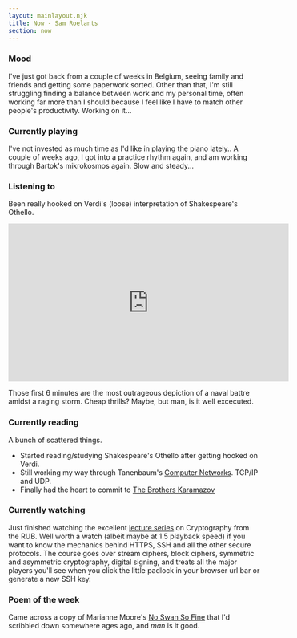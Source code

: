 ```yaml
---
layout: mainlayout.njk
title: Now - Sam Roelants
section: now
---
```


### Mood
I've just got back from a couple of weeks in Belgium, seeing family and friends
and getting some paperwork sorted. Other than that, I'm still struggling finding
a balance between work and my personal time, often working far more than
I should because I feel like I have to match other people's productivity.
Working on it...

### Currently playing
I've not invested as much time as I'd like in playing the piano lately..
A couple of weeks ago, I got into a practice rhythm again, and am working
through Bartok's mikrokosmos again. Slow and steady...

### Listening to
Been really hooked on Verdi's (loose) interpretation of Shakespeare's Othello.
<iframe width="560" height="315" src="https://www.youtube-nocookie.com/embed/zIVFSW25h1o" frameborder="0" allow="accelerometer; autoplay; clipboard-write; encrypted-media; gyroscope; picture-in-picture" allowfullscreen></iframe>

Those first 6 minutes are the most outrageous depiction of a naval battre amidst
a raging storm. Cheap thrills? Maybe, but man, is it well excecuted.

### Currently reading
A bunch of scattered things. 
- Started reading/studying Shakespeare's Othello 
after getting hooked on Verdi.
- Still working my way through Tanenbaum's [Computer Networks](https://www.goodreads.com/book/show/10207452-computer-networks). TCP/IP and UDP.
- Finally had the heart to commit to [The Brothers Karamazov](https://www.goodreads.com/book/show/4934.The_Brothers_Karamazov?from_search=true&from_srp=true&qid=AOzDLeV6qS&rank=1)
### Currently watching
Just finished watching the excellent [lecture series](https://www.youtube.com/watch?v=2aHkqB2-46k) on Cryptography from the
RUB. Well worth a watch (albeit maybe at 1.5 playback speed) if you want to know
the mechanics behind HTTPS, SSH and all the other secure protocols. 
The course goes over stream ciphers, block ciphers, symmetric and asymmetric
cryptography, digital signing, and treats all the major players you'll see
when you click the little padlock in your browser url bar or generate a new SSH
key.

### Poem of the week
Came across a copy of Marianne Moore's [No Swan So Fine](https://www.poetryfoundation.org/poetrymagazine/browse?contentId=19821)
that I'd scribbled down somewhere ages ago, and _man_ is it good.
